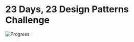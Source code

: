# 23 Days, 23 Design Patterns Challenge  
![Progress](https://img.shields.io/badge/progress-15%2F23-brightgreen)  
